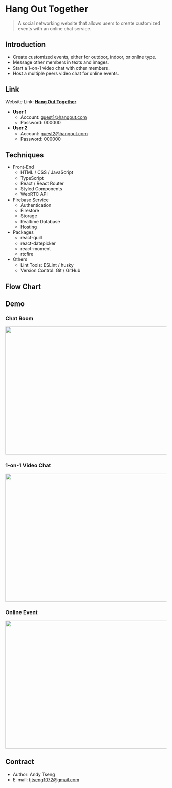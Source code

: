 # Hang Out Together
> A social networking website that allows users to create customized events with an online chat service.
## Introduction

+ Create customized events, either for outdoor, indoor, or online type.
+ Message other members in texts and images.
+ Start a 1-on-1 video chat with other members.
+ Host a multiple peers video chat for online events.

## Link

Website Link: **[Hang Out Together](https://hang-out-together.web.app/)**
+ **User 1**
  + Account: guest1@hangout.com
  + Password: 000000
+ **User 2**
  + Account: guest2@hangout.com
  + Password: 000000

## Techniques

+ Front-End
  + HTML / CSS / JavaScript
  + TypeScript
  + React / React Router
  + Styled Components
  + WebRTC API
+ Firebase Service
  + Authentication
  + Firestore
  + Storage
  + Realtime Database
  + Hosting
+ Packages
  + react-quill
  + react-datepicker
  + react-moment
  + rtcfire
+ Others
  + Lint Tools: ESLint / husky
  + Version Control: Git / GitHub

## Flow Chart

## Demo

### Chat Room
<img width="800px" height="400px" algin="center" src="https://i.imgur.com/LBCwW1q.gif"/>

### 1-on-1 Video Chat
<img width="800px" height="400px" algin="center" src="/readme_demo/1 on 1 video chat.gif"/>

### Online Event
<img width="800px" height="400px" algin="center" src="/readme_demo/online event.gif"/>

## Contract
  
  + Author: Andy Tseng
  + E-mail: <tjtseng1072@gmail.com> 
